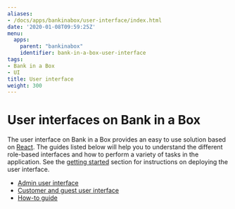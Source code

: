 ```yaml
---
aliases:
- /docs/apps/bankinabox/user-interface/index.html
date: '2020-01-08T09:59:25Z'
menu:
  apps:
    parent: "bankinabox"
    identifier: bank-in-a-box-user-interface
tags:
- Bank in a Box
- UI
title: User interface
weight: 300
---
```


# User interfaces on Bank in a Box

The user interface on Bank in a Box provides an easy to use solution based on [React](https://reactjs.org/). The guides listed below will help you to understand the different role-based interfaces and how to perform a variety of tasks in the application. See the [getting started](../getting-started.md#service-endpoints-display-logs-and-exec-into-container) section for instructions on deploying the user interface.

* [Admin user interface](admin-ui-guide.md)
* [Customer and guest user interface](customer-ui-guide.md)
* [How-to guide](how-to.md)
